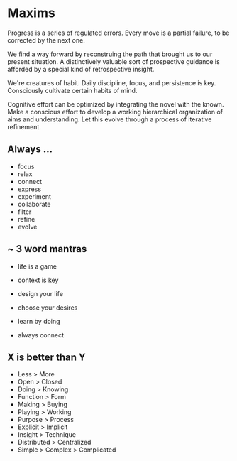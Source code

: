 Maxims
======

Progress is a series of regulated errors. Every move is a partial failure, to be corrected by the next one.

We find a way forward by reconstruing the path that brought us to our present situation. A distinctively valuable sort of prospective guidance is afforded by a special kind of retrospective insight.

We're creatures of habit.  Daily discipline, focus, and persistence is key.
Consciously cultivate certain habits of mind.

Cognitive effort can be optimized by integrating the novel with the known. Make a conscious effort to develop a working hierarchical organization of aims and understanding.  Let this evolve through a process of iterative refinement.


## Always ...

* focus
* relax
* connect
* express
* experiment
* collaborate
* filter
* refine
* evolve


## ~ 3 word mantras

* life is a game
* context is key

* design your life
* choose your desires
* learn by doing
* always connect


## X is better than Y

* Less > More
* Open > Closed
* Doing > Knowing
* Function > Form
* Making > Buying
* Playing > Working
* Purpose > Process
* Explicit > Implicit
* Insight > Technique
* Distributed > Centralized
* Simple > Complex > Complicated
